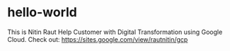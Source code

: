 # hello-world

This is Nitin Raut
Help Customer with Digital Transformation using Google Cloud. 
Check out: https://sites.google.com/view/rautnitin/gcp
